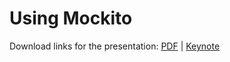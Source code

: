 # Using Mockito

Download links for the presentation:  [PDF](https://github.com/searls/mockito-testng-example/blob/master/presentation/Mockito.pdf?raw=true) | [Keynote](https://github.com/searls/mockito-testng-example/raw/master/presentation/Mockito.key)